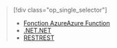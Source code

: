 > [!div class="op_single_selector"]
> * [<span data-ttu-id="ceb9b-101">Fonction Azure</span><span class="sxs-lookup"><span data-stu-id="ceb9b-101">Azure Function</span></span>](../articles/media-services/media-services-dotnet-how-to-use-azure-functions.md)
> * [<span data-ttu-id="ceb9b-102">.NET</span><span class="sxs-lookup"><span data-stu-id="ceb9b-102">.NET</span></span>](../articles/media-services/media-services-dotnet-how-to-use.md)
> * [<span data-ttu-id="ceb9b-103">REST</span><span class="sxs-lookup"><span data-stu-id="ceb9b-103">REST</span></span>](../articles/media-services/media-services-rest-how-to-use.md)
>  
> 

